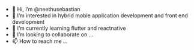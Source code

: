 - 👋 Hi, I’m @neethusebastian
- 👀 I’m interested in hybrid moble application development and front end development
- 🌱 I’m currently learning flutter and reactnative
- 💞️ I’m looking to collaborate on ...
- 📫 How to reach me ...

<!---
neethusebastian/neethusebastian is a ✨ special ✨ repository because its `README.md` (this file) appears on your GitHub profile.
You can click the Preview link to take a look at your changes.
--->
